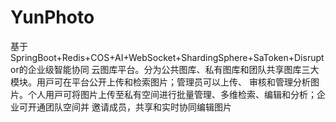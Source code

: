 # YunPhoto
基于SpringBoot+Redis+COS+AI+WebSocket+ShardingSphere+SaToken+Disruptor的企业级智能协同 云图库平台。分为公共图库、私有图库和团队共享图库三⼤模块。⽤⼾可在平台公开上传和检索图⽚；管理员可以上传、 审核和管理分析图⽚。个⼈⽤⼾可将图⽚上传⾄私有空间进⾏批量管理、多维检索、编辑和分析；企业可开通团队空间并 邀请成员，共享和实时协同编辑图⽚
